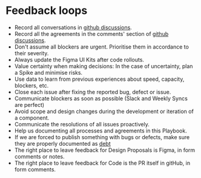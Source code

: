# Feedback loops

- Record all conversations in [github discussions](https://github.com/SUI-Components/sui-components/discussions).
- Record all the agreements in the comments' section of [github discussions](https://github.com/SUI-Components/sui-components/discussions).
- Don't assume all blockers are urgent. Prioritise them in accordance to their severity.
- Always update the Figma UI Kits after code rollouts.
- Value certainty when making decisions: In the case of uncertainty, plan a Spike and minimise risks.
- Use data to learn from previous experiences about speed, capacity, blockers, etc.
- Close each issue after fixing the reported bug, defect or issue.
- Communicate blockers as soon as possible (Slack and Weekly Syncs are perfect)
- Avoid scope and design changes during the development or iteration of a component.
- Communicate the resolutions of all issues proactively.
- Help us documenting all processes and agreements in this Playbook.
- If we are forced to publish something with bugs or defects, make sure they are properly documented as [debt](UX-and-Technical-Debt.md)
- The right place to leave feedback for Design Proposals is Figma, in form comments or notes.
- The right place to leave feedback for Code is the PR itself in gitHub, in form comments.
